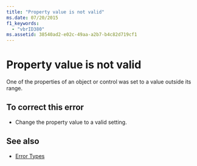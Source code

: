 ```yaml
---
title: "Property value is not valid"
ms.date: 07/20/2015
f1_keywords: 
  - "vbrID380"
ms.assetid: 38540ad2-e02c-49aa-a2b7-b4c82d719cf1
---
```

# Property value is not valid
One of the properties of an object or control was set to a value outside its range.  
  
## To correct this error  
  
- Change the property value to a valid setting.  
  
## See also

- [Error Types](../../visual-basic/programming-guide/language-features/error-types.md)

